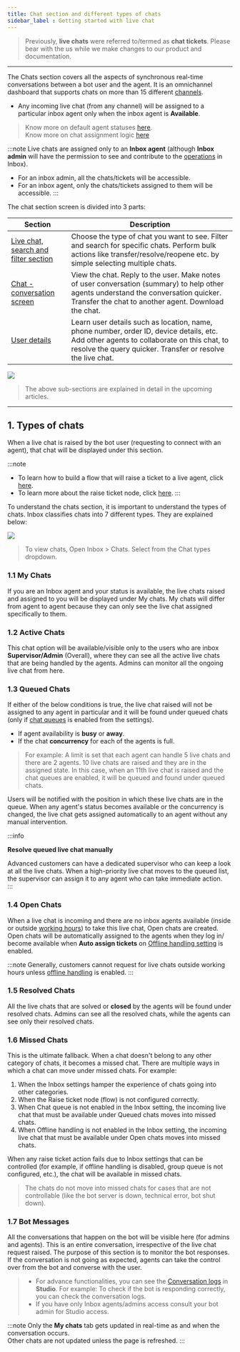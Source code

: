 ```yaml
---
title: Chat section and different types of chats
sidebar_label : Getting started with live chat
---
```


> Previously, **live chats** were referred to/termed as **chat tickets**. Please bear with the us while we make changes to our product and documentation. 

-----

The Chats section covers all the aspects of synchronous real-time conversations between a bot user and the agent. It is an omnichannel dashboard that supports chats on more than 15 different [channels](https://docs.yellow.ai/docs/platform_concepts/channelConfiguration/overview).  
- Any incoming live chat (from any channel) will be assigned to a particular inbox agent only when the inbox agent is **Available**.

> Know more on default agent statuses [here](https://docs.yellow.ai/docs/platform_concepts/inbox/inbox_setup/agentstatuses).     
> Know more on chat assignment logic [here](https://docs.yellow.ai/docs/platform_concepts/inbox/inbox_setup/assignmentlogic)

:::note
Live chats are assigned only to an **Inbox agent** (although **Inbox admin** will have the permission to see and contribute to  the [operations](https://docs.yellow.ai/docs/platform_concepts/inbox/inbox_setup/roleaccess) in Inbox).
- For an inbox admin, all the chats/tickets will be accessible.  
- For an inbox agent, only the chats/tickets assigned to them will be accessible.
:::


The chat section screen is divided into 3 parts:

| Section| Description |
| -------- | -------- |
| [Live chat, search and filter section](https://docs.yellow.ai/docs/platform_concepts/inbox/chats/chatsearch)     | Choose the type of chat you want to see. Filter and search for specific chats. Perform bulk actions like transfer/resolve/reopene etc. by simple selecting multiple chats.         |
|[Chat - conversation screen](https://docs.yellow.ai/docs/platform_concepts/inbox/tickets/bulkaction) | View the chat. Reply to the user. Make notes of user conversation (summary) to help other agents understand the conversation quicker. Transfer the chat to another agent. Download the chat.     |
|[User details](https://docs.yellow.ai/docs/platform_concepts/inbox/tickets/bulkaction)|Learn user details such as location, name, phone number, order ID, device details, etc. Add other agents to collaborate on this chat, to resolve the query quicker. Transfer or resolve the live chat.     |



![](https://i.imgur.com/2dW8wTK.png)

 >The above sub-sections are explained in detail in the upcoming articles. 


----

## 1. Types of chats

When a live chat is raised by the bot user (requesting to connect with an agent), that chat will be displayed under this section. 

:::note

- To learn how to build a flow that will raise a ticket to a live agent, click [here](https://docs.yellow.ai/docs/platform_concepts/inbox/inbox#4-try-live-agent-module). 
- To learn more about the raise ticket node, click [here](hhttps://docs.yellow.ai/docs/platform_concepts/studio/build/nodes/action-nodes#17-raise-ticket). 
:::

To understand the chats section, it is important to understand the types of chats. Inbox classifies chats into 7 different types. They are explained below: 



![](https://i.imgur.com/WP8TpCE.png)    


> To view chats, Open Inbox > Chats. Select from the Chat types dropdown. 


### 1.1 My Chats

If you are an Inbox agent and your status is available, the live chats raised and assigned to you will be displayed under My chats. My chats will differ from agent to agent because they can only see the live chat assigned specifically to them. 

### 1.2 Active Chats

This chat option will be available/visible only to the users who are inbox **Supervisor/Admin** (Overall), where they can see all the active live chats that are being handled by the agents. Admins can monitor all the ongoing live chat from here.

### 1.3 Queued Chats

If either of the below conditions is true, the live chat raised will not be assigned to any agent in particular and it will be found under queued chats (only if [chat queues](https://docs.yellow.ai/docs/platform_concepts/inbox/inbox-settings/workflows/chat-queue) is enabled from the settings).

- If agent availability is **busy** or **away**.
- If the chat **concurrency** for each of the agents is full.


> For example:
> A limit is set that each agent can handle 5 live chats and there are 2 agents. 10 live chats are raised and they are in the assigned state.  In this case, when an 11th live chat is raised and the chat queues are enabled, it will be queued and found under queued chats.


Users will be notified with the position in which these live chats are in the queue. 
When any agent's status becomes available or the concurrency is changed, the live chat gets assigned automatically to an agent without any manual intervention. 

:::info

**Resolve queued live chat manually**

Advanced customers can have a dedicated supervisor who can keep a look at all the live chats. When a high-priority live chat moves to the queued list, the supervisor can assign it to any agent who can take immediate action.  
:::

### 1.4 Open Chats

When a live chat is incoming and there are no inbox agents available (inside or outside [working hours](https://docs.yellow.ai/docs/platform_concepts/inbox/inbox-settings/team/chat_working_hours)) to take this live chat, Open chats are created. 
Open chats will be automatically assigned to the agents when they log in/ become available when **Auto assign tickets** on [Offline handling setting](https://docs.yellow.ai/docs/platform_concepts/inbox/inbox-settings/workflows/offline-chat) is enabled. 

:::note
Generally, customers cannot request for live chats outside working hours unless [offline handling](https://docs.yellow.ai/docs/platform_concepts/inbox/inbox-settings/workflows/offline-chat) is enabled.
:::


### 1.5 Resolved Chats

All the live chats that are solved or **closed** by the agents will be found under resolved chats.
Admins can see all the resolved chats, while the agents can see only their resolved chats.

### 1.6 Missed Chats

This is the ultimate fallback. When a chat doesn't belong to any other category of chats, it becomes a missed chat.
There are multiple ways in which a chat can move under missed chats. For example:  

1. When the Inbox settings hamper the experience of chats going into other categories. 
2. When the Raise ticket node (flow) is not configured correctly.
3. When Chat queue is not enabled in the Inbox setting, the incoming live chat that must be available under Queued chats moves into missed chats. 
4. When Offline handling is not enabled in the Inbox setting, the incoming live chat that must be available under Open chats moves into missed chats. 

When any raise ticket action fails due to Inbox settings that can be controlled (for example, if offline handling is disabled, group queue is not configured, etc.), the chat will be available in missed chats.

> The chats do not move into missed chats for cases that are not controllable (like the bot server is down, technical error, bot shut down).


### 1.7 Bot Messages

All the conversations that happen on the bot will be visible here (for admins and agents). This is an entire conversation, irrespective of the live chat request raised. 
The purpose of this section is to monitor the bot responses. If the conversation is not going as expected, agents can take the control over from the bot and converse with the user. 

> - For advance functionalities, you can see the [Conversation logs](https://docs.yellow.ai/docs/platform_concepts/studio/analyze/chat-logs) in **Studio**. For example: To check if the bot is responding correctly, you can check the conversation logs.             
> - If you have only Inbox agents/admins access consult your bot admin for Studio access. 


:::note
Only the **My chats** tab gets updated in real-time as and when the conversation occurs.  
Other chats are not updated unless the page is refreshed.
:::




